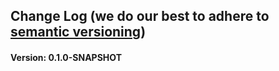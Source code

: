 ## Change Log (we do our best to adhere to [semantic versioning](http://semver.org/))


#### Version: 0.1.0-SNAPSHOT



